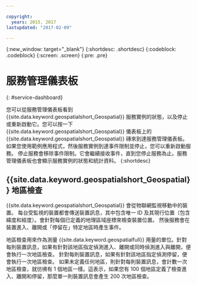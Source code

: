 ```yaml
---

copyright:
  years: 2015, 2017
lastupdated: "2017-02-09"

---
```


<!-- Attribute definitions --> 
{:new_window: target="_blank"}
{:shortdesc: .shortdesc}
{:codeblock: .codeblock}
{:screen: .screen}
{:pre: .pre}

# 服務管理儀表板
{: #service-dashboard}


您可以從服務管理儀表板看到 {{site.data.keyword.geospatialshort_Geospatial}} 服務實例的狀態，以及停止或重新啟動它。您可以按一下
{{site.data.keyword.geospatialshort_Geospatial}} 儀表板上的 {{site.data.keyword.geospatialshort_Geospatial}} 磚來到達服務管理儀表板。
如果您使用範例應用程式，然後服務實例到達事件限制並停止，您可以重新啟動服務。
停止服務會移除事件限制。它會繼續接收事件，直到您停止服務為止。服務管理儀表板也會顯示服務實例的狀態和統計資料。
{:shortdesc}

## {{site.data.keyword.geospatialshort_Geospatial}} 地區檢查

{{site.data.keyword.geospatialshort_Geospatial}} 會從物聯網監視移動中的裝置。
每台受監視的裝置都會傳送裝置訊息，其中包含唯一 ID 及其現行位置（包含緯度和經度）。會針對每個已定義的地理區域座標來檢查裝置位置。
然後服務會在裝置進入、離開或「停留在」特定地區時產生事件。


地區檢查用來作為測量 {{site.data.keyword.geospatialfull}} 用量的單位。針對每則裝置訊息，如果有針對該地區指定偵測進入、離開或同時偵測進入與離開，便會執行一次地區檢查。
針對每則裝置訊息，如果有針對該地區指定偵測停留，便會執行一次地區檢查。
如果未定義任何地區，則針對每則裝置訊息，會計數一次地區檢查，就彷彿有 1 個地區一樣。這表示，如果您有 100 個地區定義了檢查進入、離開和停留，那麼單一則裝置訊息會產生
200 次地區檢查。
